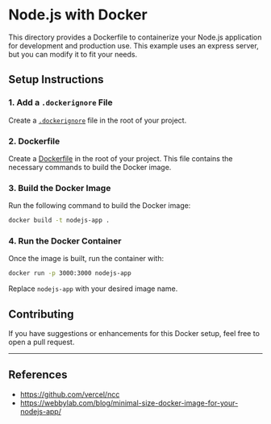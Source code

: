 # Node.js with Docker

This directory provides a Dockerfile to containerize your Node.js application for development and production use. This example uses an express server, but you can modify it to fit your needs.

## Setup Instructions

### 1. Add a `.dockerignore` File

Create a [`.dockerignore`](.dockerignore) file in the root of your project.

### 2. Dockerfile

Create a [Dockerfile](Dockerfile) in the root of your project. This file contains the necessary commands to build the Docker image.

### 3. Build the Docker Image

Run the following command to build the Docker image:

```bash
docker build -t nodejs-app .
```

### 4. Run the Docker Container

Once the image is built, run the container with:

```bash
docker run -p 3000:3000 nodejs-app
```

Replace `nodejs-app` with your desired image name.

## Contributing

If you have suggestions or enhancements for this Docker setup, feel free to open a pull request.

---

## References

-   https://github.com/vercel/ncc
-   https://webbylab.com/blog/minimal-size-docker-image-for-your-nodejs-app/
